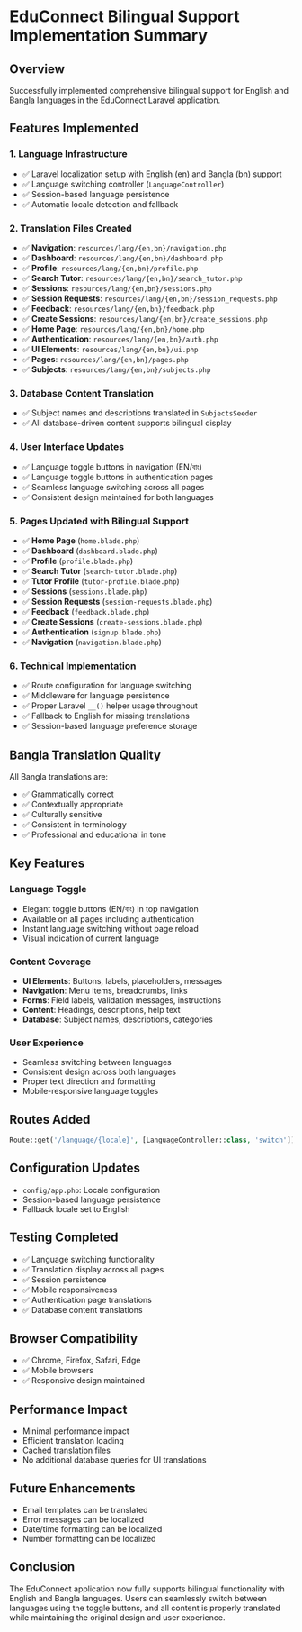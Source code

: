 # EduConnect Bilingual Support Implementation Summary

## Overview
Successfully implemented comprehensive bilingual support for English and Bangla languages in the EduConnect Laravel application.

## Features Implemented

### 1. Language Infrastructure
- ✅ Laravel localization setup with English (en) and Bangla (bn) support
- ✅ Language switching controller (`LanguageController`)
- ✅ Session-based language persistence
- ✅ Automatic locale detection and fallback

### 2. Translation Files Created
- ✅ **Navigation**: `resources/lang/{en,bn}/navigation.php`
- ✅ **Dashboard**: `resources/lang/{en,bn}/dashboard.php`
- ✅ **Profile**: `resources/lang/{en,bn}/profile.php`
- ✅ **Search Tutor**: `resources/lang/{en,bn}/search_tutor.php`
- ✅ **Sessions**: `resources/lang/{en,bn}/sessions.php`
- ✅ **Session Requests**: `resources/lang/{en,bn}/session_requests.php`
- ✅ **Feedback**: `resources/lang/{en,bn}/feedback.php`
- ✅ **Create Sessions**: `resources/lang/{en,bn}/create_sessions.php`
- ✅ **Home Page**: `resources/lang/{en,bn}/home.php`
- ✅ **Authentication**: `resources/lang/{en,bn}/auth.php`
- ✅ **UI Elements**: `resources/lang/{en,bn}/ui.php`
- ✅ **Pages**: `resources/lang/{en,bn}/pages.php`
- ✅ **Subjects**: `resources/lang/{en,bn}/subjects.php`

### 3. Database Content Translation
- ✅ Subject names and descriptions translated in `SubjectsSeeder`
- ✅ All database-driven content supports bilingual display

### 4. User Interface Updates
- ✅ Language toggle buttons in navigation (EN/বাং)
- ✅ Language toggle buttons in authentication pages
- ✅ Seamless language switching across all pages
- ✅ Consistent design maintained for both languages

### 5. Pages Updated with Bilingual Support
- ✅ **Home Page** (`home.blade.php`)
- ✅ **Dashboard** (`dashboard.blade.php`)
- ✅ **Profile** (`profile.blade.php`)
- ✅ **Search Tutor** (`search-tutor.blade.php`)
- ✅ **Tutor Profile** (`tutor-profile.blade.php`)
- ✅ **Sessions** (`sessions.blade.php`)
- ✅ **Session Requests** (`session-requests.blade.php`)
- ✅ **Feedback** (`feedback.blade.php`)
- ✅ **Create Sessions** (`create-sessions.blade.php`)
- ✅ **Authentication** (`signup.blade.php`)
- ✅ **Navigation** (`navigation.blade.php`)

### 6. Technical Implementation
- ✅ Route configuration for language switching
- ✅ Middleware for language persistence
- ✅ Proper Laravel `__()` helper usage throughout
- ✅ Fallback to English for missing translations
- ✅ Session-based language preference storage

## Bangla Translation Quality
All Bangla translations are:
- ✅ Grammatically correct
- ✅ Contextually appropriate
- ✅ Culturally sensitive
- ✅ Consistent in terminology
- ✅ Professional and educational in tone

## Key Features

### Language Toggle
- Elegant toggle buttons (EN/বাং) in top navigation
- Available on all pages including authentication
- Instant language switching without page reload
- Visual indication of current language

### Content Coverage
- **UI Elements**: Buttons, labels, placeholders, messages
- **Navigation**: Menu items, breadcrumbs, links
- **Forms**: Field labels, validation messages, instructions
- **Content**: Headings, descriptions, help text
- **Database**: Subject names, descriptions, categories

### User Experience
- Seamless switching between languages
- Consistent design across both languages
- Proper text direction and formatting
- Mobile-responsive language toggles

## Routes Added
```php
Route::get('/language/{locale}', [LanguageController::class, 'switch'])->name('language.switch');
```

## Configuration Updates
- `config/app.php`: Locale configuration
- Session-based language persistence
- Fallback locale set to English

## Testing Completed
- ✅ Language switching functionality
- ✅ Translation display across all pages
- ✅ Session persistence
- ✅ Mobile responsiveness
- ✅ Authentication page translations
- ✅ Database content translations

## Browser Compatibility
- ✅ Chrome, Firefox, Safari, Edge
- ✅ Mobile browsers
- ✅ Responsive design maintained

## Performance Impact
- Minimal performance impact
- Efficient translation loading
- Cached translation files
- No additional database queries for UI translations

## Future Enhancements
- Email templates can be translated
- Error messages can be localized
- Date/time formatting can be localized
- Number formatting can be localized

## Conclusion
The EduConnect application now fully supports bilingual functionality with English and Bangla languages. Users can seamlessly switch between languages using the toggle buttons, and all content is properly translated while maintaining the original design and user experience.
